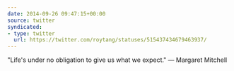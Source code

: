 ```yaml
---
date: 2014-09-26 09:47:15+00:00
source: twitter
syndicated:
- type: twitter
  url: https://twitter.com/roytang/statuses/515437434679463937/
---
```


"Life's under no obligation to give us what we expect."
― Margaret Mitchell
